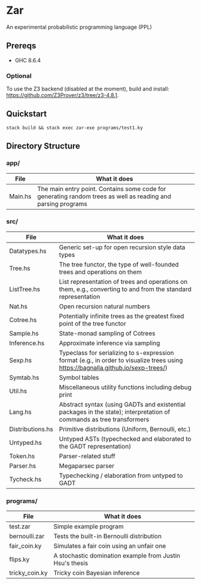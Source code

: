 # Zar

An experimental probabilistic programming language (PPL)

## Prereqs

* GHC 8.6.4

### Optional

To use the Z3 backend (disabled at the moment), build and install: https://github.com/Z3Prover/z3/tree/z3-4.8.1.

## Quickstart

```
stack build && stack exec zar-exe programs/test1.ky
```

## Directory Structure

### app/

| File | What it does |
|------|--------------|
| Main.hs | The main entry point. Contains some code for generating random trees as well as reading and parsing programs |

### src/

| File | What it does |
|------|--------------|
| Datatypes.hs | Generic set-up for open recursion style data types |
| Tree.hs      | The tree functor, the type of well-founded trees and operations on them |
| ListTree.hs  | List representation of trees and operations on them, e.g., converting to and from the standard representation |
| Nat.hs       | Open recursion natural numbers |
| Cotree.hs    | Potentially infinite trees as the greatest fixed point of the tree functor |
| Sample.hs    | State-monad sampling of Cotrees |
| Inference.hs | Approximate inference via sampling |
| Sexp.hs      | Typeclass for serializing to s-expression format (e.g., in order to visualize trees using https://bagnalla.github.io/sexp-trees/) |
| Symtab.hs    | Symbol tables |
| Util.hs      | Miscellaneous utility functions including debug print |
| Lang.hs      | Abstract syntax (using GADTs and existential packages in the state); interpretation of commands as tree transformers |
| Distributions.hs | Primitive distributions (Uniform, Bernoulli, etc.) |
| Untyped.hs   | Untyped ASTs (typechecked and elaborated to the GADT representation) |
| Token.hs     | Parser-related stuff |
| Parser.hs    | Megaparsec parser |
| Tycheck.hs   | Typechecking / elaboration from untyped to GADT |

### programs/

| File | What it does |
|------|--------------|
| test.zar      | Simple example program |
| bernoulli.zar | Tests the built-in Bernoulli distribution |
| fair_coin.ky  | Simulates a fair coin using an unfair one |
| flips.ky      | A stochastic domination example from Justin Hsu's thesis |
| tricky_coin.ky| Tricky coin Bayesian inference |
